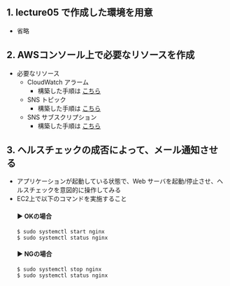## 1. lecture05 で作成した環境を用意
- 省略

## 2. AWSコンソール上で必要なリソースを作成
  - 必要なリソース
    - CloudWatch アラーム
      - 構築した手順は [こちら](./cloudWatchアラーム.md)
    - SNS トピック
      - 構築した手順は [こちら](./snsトピック.md)
    - SNS サブスクリプション
      - 構築した手順は [こちら](./snsサブスクリション.md)

## 3. ヘルスチェックの成否によって、メール通知させる
- アプリケーションが起動している状態で、Web サーバを起動/停止させ、ヘルスチェックを意図的に操作してみる
- EC2上で以下のコマンドを実施すること
  #### ▶︎ OKの場合
  ```bash:title
  $ sudo systemctl start nginx
  $ sudo systemctl status nginx
  ```
  #### ▶︎ NGの場合
  ```bash:title
  $ sudo systemctl stop nginx
  $ sudo systemctl status nginx
  ```
